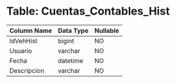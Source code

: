 # Table: Cuentas_Contables_Hist

| Column Name | Data Type | Nullable |
|-------------|-----------|----------|
| IdVehHist | bigint | NO |
| Usuario | varchar | NO |
| Fecha | datetime | NO |
| Descripcion | varchar | NO |

